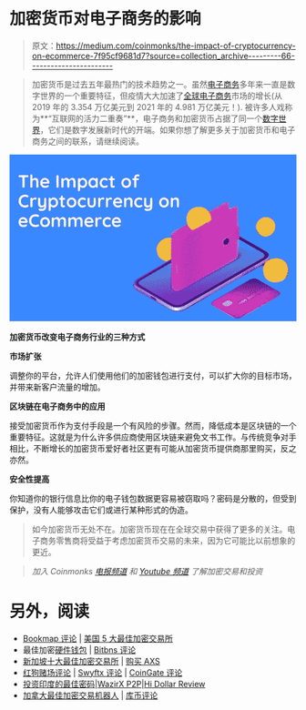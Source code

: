 # 加密货币对电子商务的影响

> 原文：<https://medium.com/coinmonks/the-impact-of-cryptocurrency-on-ecommerce-7f95cf9681d7?source=collection_archive---------66----------------------->

> 加密货币是过去五年最热门的技术趋势之一。虽然[电子商务](https://www.zegashop.com/web/10-ecommerce-trends-for-2022/)多年来一直是数字世界的一个重要特征，但疫情大大加速了[全球](https://www.zegashop.com/web/essential-tips-for-growing-your-business/)[电子商务](https://www.zegashop.com/web/trends-that-will-change-the-ecommerce/)市场的增长(从 2019 年的 3.354 万亿美元到 2021 年的 4.981 万亿美元！).
> 被许多人戏称为**“互联网的活力二重奏”**，电子商务和加密货币占据了同一个[数字世界](https://www.zegashop.com/web/the-metaverse-and-ecommerce-how-ecommerce-engage-in-metaverse/)，它们是数字发展新时代的开端。如果你想了解更多关于加密货币和电子商务之间的联系，请继续阅读。

![](img/d5f1517d15dc9b6f1b440426ed9757b4.png)

**加密货币改变电子商务行业的三种方式**

**市场扩张**

调整你的平台，允许人们使用他们的加密钱包进行支付，可以扩大你的目标市场，并带来新客户流量的增加。

**区块链在电子商务中的应用**

接受加密货币作为支付手段是一个有风险的步骤。然而，降低成本是区块链的一个重要特征。这就是为什么许多供应商使用区块链来避免文书工作。与传统竞争对手相比，不断增长的加密货币爱好者社区更有可能从加密货币提供商那里购买，反之亦然。

**安全性提高**

你知道你的银行信息比你的电子钱包数据更容易被窃取吗？密码是分散的，但受到保护，没有人能够攻击它们或进行某种形式的伪造。

> 如今加密货币无处不在。加密货币现在在全球交易中获得了更多的关注。电子商务零售商将受益于考虑加密货币交易的未来，因为它可能比以前想象的更近。

> *加入 Coinmonks* [*电报频道*](https://t.me/coincodecap) *和* [*Youtube 频道*](https://www.youtube.com/c/coinmonks/videos) *了解加密交易和投资*

# 另外，阅读

*   [Bookmap 评论](https://coincodecap.com/bookmap-review-2021-best-trading-software) | [美国 5 大最佳加密交易所](https://coincodecap.com/crypto-exchange-usa)
*   最佳加密[硬件钱包](/coinmonks/hardware-wallets-dfa1211730c6) | [Bitbns 评论](/coinmonks/bitbns-review-38256a07e161)
*   [新加坡十大最佳加密交易所](https://coincodecap.com/crypto-exchange-in-singapore) | [购买 AXS](https://coincodecap.com/buy-axs-token)
*   [红狗赌场评论](https://coincodecap.com/red-dog-casino-review) | [Swyftx 评论](https://coincodecap.com/swyftx-review) | [CoinGate 评论](https://coincodecap.com/coingate-review)
*   [投资印度的最佳密码](https://coincodecap.com/best-crypto-to-invest-in-india-in-2021)|[WazirX P2P](https://coincodecap.com/wazirx-p2p)|[Hi Dollar Review](https://coincodecap.com/hi-dollar-review)
*   [加拿大最佳加密交易机器人](https://coincodecap.com/5-best-crypto-trading-bots-in-canada) | [库币评论](https://coincodecap.com/kucoin-review)